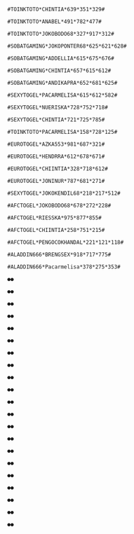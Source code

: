 ```
#TOINKTOTO*CHINTIA*639*351*329#
```

```
#TOINKTOTO*ANABEL*491*782*477#
```

```
#TOINKTOTO*JOKOBODO68*327*917*312#
```

```
#SOBATGAMING*JOKOPONTER68*625*621*628#
```

```
#SOBATGAMING*ADDELLIA*615*675*676#
```

```
#SOBATGAMING*CHINTIA*657*615*612#
```

```
#SOBATGAMING*ANDIKAPRA*652*681*625#
```

```
#SEXYTOGEL*PACARMELISA*615*612*582#
```

```
#SEXYTOGEL*NUERISKA*728*752*718#
```

```
#SEXYTOGEL*CHINTIA*721*725*785#
```

```
#TOINKTOTO*PACARMELISA*158*728*125#
```

```
#EUROTOGEL*AZKA553*981*687*321#
```

```
#EUROTOGEL*HENDRRA*612*678*671#
```

```
#EUROTOGEL*CHIINTIA*328*718*612#
```

```
#EUROTOGEL*JONINUR*787*681*271#
```

```
#SEXYTOGEL*JOKOKENDIL68*218*217*512#
```

```
#AFCTOGEL*JOKOBODO68*678*272*228#
```

```
#AFCTOGEL*RIESSKA*975*877*855#
```

```
#AFCTOGEL*CHIINTIA*258*751*215#
```

```
#AFCTOGEL*PENGOCOKHANDAL*221*121*118#
```

```
#ALADDIN666*BRENGSEX*918*717*775#
```

```
#ALADDIN666*Pacarmelisa*378*275*353# 
```

```
●●
```

```
●●
```

```
●●
```

```
●●
```

```
●●
```

```
●●
```

```
●●
```

```
●●
```

```
●●
```

```
●●
```

```
●●
```

```
●●
```

```
●●
```

```
●●
```

```
●●
```

```
●●
```

```
●●
```

```
●●
```

```
●●
```

```
●●
```

```
●●
```


